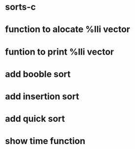 # sorts-c
# function to alocate %lli vector
# funtion to print %lli vector
# add booble sort
# add insertion sort
# add quick sort
# show time function
